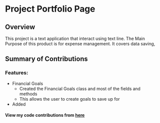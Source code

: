 # Project Portfolio Page

## Overview
This project is a text application that interact using text line. The Main Purpose of this product is for expense management.
It covers data saving,

## Summary of Contributions
### Features:
- Financial Goals
    - Created the Financial Goals class and most of the fields and methods
    - This allows the user to create goals to save up for 
- Added 

#### View my code contributions from [here](https://nus-cs2113-ay2425s2.github.io/tp-dashboard/?search=anothersace&breakdown=true&sort=groupTitle%20dsc&sortWithin=title&since=2025-02-21&timeframe=commit&mergegroup=&groupSelect=groupByRepos&checkedFileTypes=docs~functional-code~test-code~other)



